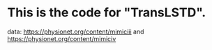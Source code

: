 # This is the code for "TransLSTD".
data: https://physionet.org/content/mimiciii and https://physionet.org/content/mimiciv
